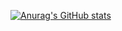 
[![Anurag's GitHub stats](https://github-readme-stats.vercel.app/api?username=anuraghazra&count_private=true?theme=radical)](https://github.com/anuraghazra/github-readme-stats)



